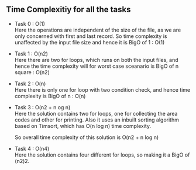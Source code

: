 ## Time Complexitiy for all the tasks

- Task 0 : O(1)  
  Here the operations are independent of the size of the file, as we are only concerned with first and last record. So time complexity is unaffected by the input file size and hence it is BigO of 1 : O(1)
  
- Task 1 : O(n2)   
  Here there are two for loops, which runs on both the input files, and hence the time complexity will for worst case sceanario is BigO of n square : O(n2)

- Task 2 : O(n)    
  Here there is only one for loop with two condition check, and hence time complexity is BigO of n : O(n)

- Task 3 : O(n2 + n og n)    
  Here the solution contains two for loops, one for collecting the area codes and other for printing. Also it uses an inbuilt sorting algorithm based on Timsort, which has O(n log n) time complexity.
  
  So overall time complexity of this solution is O(n2 + n log n)

- Task 4 : O(n4)  
  Here the solution contains four different for loops, so making it a BigO of (n2)2.
